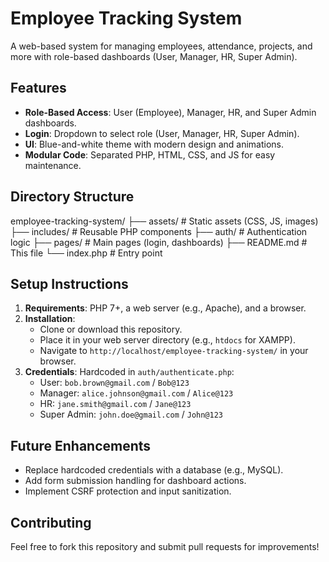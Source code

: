 # Employee Tracking System

A web-based system for managing employees, attendance, projects, and more with role-based dashboards (User, Manager, HR, Super Admin).

## Features
- **Role-Based Access**: User (Employee), Manager, HR, and Super Admin dashboards.
- **Login**: Dropdown to select role (User, Manager, HR, Super Admin).
- **UI**: Blue-and-white theme with modern design and animations.
- **Modular Code**: Separated PHP, HTML, CSS, and JS for easy maintenance.

## Directory Structure
employee-tracking-system/
├── assets/           # Static assets (CSS, JS, images)
├── includes/         # Reusable PHP components
├── auth/             # Authentication logic
├── pages/            # Main pages (login, dashboards)
├── README.md         # This file
└── index.php         # Entry point


## Setup Instructions
1. **Requirements**: PHP 7+, a web server (e.g., Apache), and a browser.
2. **Installation**:
   - Clone or download this repository.
   - Place it in your web server directory (e.g., `htdocs` for XAMPP).
   - Navigate to `http://localhost/employee-tracking-system/` in your browser.
3. **Credentials**: Hardcoded in `auth/authenticate.php`:
   - User: `bob.brown@gmail.com` / `Bob@123`
   - Manager: `alice.johnson@gmail.com` / `Alice@123`
   - HR: `jane.smith@gmail.com` / `Jane@123`
   - Super Admin: `john.doe@gmail.com` / `John@123`

## Future Enhancements
- Replace hardcoded credentials with a database (e.g., MySQL).
- Add form submission handling for dashboard actions.
- Implement CSRF protection and input sanitization.

## Contributing
Feel free to fork this repository and submit pull requests for improvements!
